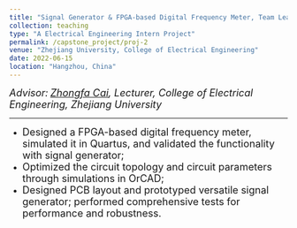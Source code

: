 ```yaml
---
title: "Signal Generator & FPGA-based Digital Frequency Meter, Team Leader"
collection: teaching
type: "A Electrical Engineering Intern Project"
permalink: /capstone_project/proj-2
venue: "Zhejiang University, College of Electrical Engineering"
date: 2022-06-15
location: "Hangzhou, China"
---
```




*<font size=4>Advisor:</font> [<font size=4>Zhongfa Cai</font>](https://person.zju.edu.cn/0097018#0)<font size=4>, Lecturer, College of Electrical Engineering, Zhejiang University</font>*  
 
- - -

- <font size =4>Designed a FPGA-based digital frequency meter, simulated it in Quartus, and validated the functionality with signal generator;</font>
- <font size =4>Optimized the circuit topology and circuit parameters through simulations in OrCAD;</font>
- <font size =4>Designed PCB layout and prototyped versatile signal generator; performed comprehensive tests for performance and robustness.</font>
   
